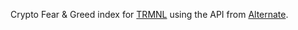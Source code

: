 Crypto Fear & Greed index for [TRMNL](https://github.com/usetrmnl) using the API from [Alternate](https://alternative.me).
